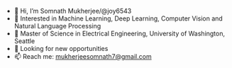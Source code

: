 - 👋 Hi, I’m Somnath Mukherjee/@joy6543
- 👀 Interested in Machine Learning, Deep Learning, Computer Vision and Natural Language Processing
- 🌱 Master of Science in Electrical Engineering, University of Washington, Seattle
- 💞️ Looking for new opportunities
- 📫 Reach me: mukherjeesomnath7@gmail.com

<!---
joy6543/joy6543 is a ✨ special ✨ repository because its `README.md` (this file) appears on your GitHub profile.
You can click the Preview link to take a look at your changes.
--->
